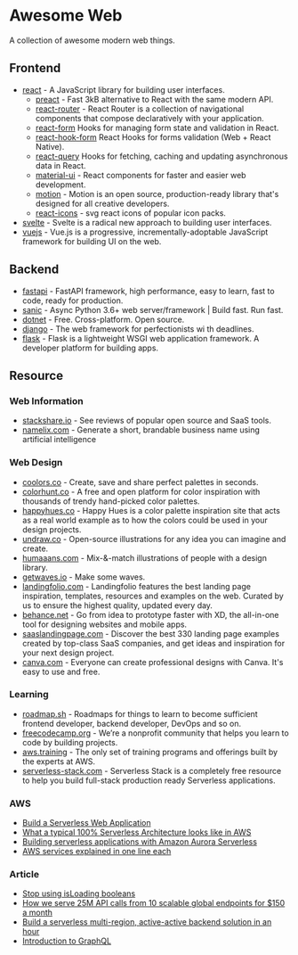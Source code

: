 
# Awesome Web
A collection of awesome modern web things.
## Frontend
* [react](https://reactjs.org/) - A JavaScript library for building user interfaces.
    * [preact](https://preactjs.com/) - Fast 3kB alternative to React with the same modern API.
    * [react-router](https://reacttraining.com/react-router/web/guides/quick-start) - React Router is a collection of navigational components that compose declaratively with your application.
    * [react-form](https://github.com/tannerlinsley/react-form) Hooks for managing form state and validation in React.
    * [react-hook-form](https://github.com/react-hook-form/react-hook-form) React Hooks for forms validation (Web + React Native).
    * [react-query](https://github.com/tannerlinsley/react-query) Hooks for fetching, caching and updating asynchronous data in React.
    * [material-ui](https://material-ui.com/) - React components for faster and easier web development.
    * [motion](https://www.framer.com/motion/) - Motion is an open source, production-ready library that's designed for all creative developers.
    * [react-icons](https://react-icons.github.io/) - svg react icons of popular icon packs.
* [svelte](https://svelte.dev/) - Svelte is a radical new approach to building user interfaces.
* [vuejs](https://vuejs.org/) - Vue.js is a progressive, incrementally-adoptable JavaScript framework for building UI on the web.
## Backend
* [fastapi](https://github.com/tiangolo/fastapi) - FastAPI framework, high performance, easy to learn, fast to code, ready for production.
* [sanic](https://github.com/huge-success/sanic) - Async Python 3.6+ web server/framework | Build fast. Run fast. 
* [dotnet](https://dotnet.microsoft.com/) - Free. Cross-platform. Open source.
* [django](https://www.djangoproject.com/) - The web framework for perfectionists wi th deadlines.
* [flask](https://flask.palletsprojects.com/en/master/) - Flask is a lightweight WSGI web application framework.
A developer platform for building apps.
## Resource
### Web Information
* [stackshare.io](https://stackshare.io) - See reviews of popular open source and SaaS tools.
* [namelix.com](https://namelix.com) - Generate a short, brandable business name using artificial intelligence
### Web Design
* [coolors.co](https://coolors.co/) - Create, save and share perfect palettes in seconds.
* [colorhunt.co](https://colorhunt.co/) - A free and open platform for color inspiration with thousands of trendy hand-picked color palettes.
* [happyhues.co](https://www.happyhues.co/) - Happy Hues is a color palette inspiration site that acts as a real world example as to how the colors could be used in your design projects.
* [undraw.co](https://undraw.co/) - Open-source illustrations for any idea you can imagine and create.
* [humaaans.com](https://www.humaaans.com/) - Mix-&-match illustrations of people with a design library.
* [getwaves.io](https://getwaves.io/) - Make some waves.
* [landingfolio.com](https://www.landingfolio.com/) - Landingfolio features the best landing page inspiration, templates, resources and examples on the web. Curated by us to ensure the highest quality, updated every day.
* [behance.net](https://www.behance.net/galleries/xd) - Go from idea to prototype faster with XD, the all-in-one tool for designing websites and mobile apps.
* [saaslandingpage.com](https://saaslandingpage.com/) - Discover the best 330 landing page examples created by top-class SaaS companies, and get ideas and inspiration for your next design project.
* [canva.com](https://www.canva.com/) - Everyone can create professional designs with Canva. It's easy to use and free.
### Learning
* [roadmap.sh](https://roadmap.sh/roadmaps) - Roadmaps for things to learn to become sufficient frontend developer, backend developer, DevOps and so on.
* [freecodecamp.org](https://www.freecodecamp.org/) - We’re a nonprofit community that helps you learn to code by building projects.
* [aws.training](https://www.aws.training/) - The only set of training programs and offerings built by the experts at AWS.
* [serverless-stack.com](https://serverless-stack.com/) - Serverless Stack is a completely free resource to help you build full-stack production ready Serverless applications.
### AWS
* [Build a Serverless Web Application](https://aws.amazon.com/getting-started/hands-on/build-serverless-web-app-lambda-apigateway-s3-dynamodb-cognito/)
* [What a typical 100% Serverless Architecture looks like in AWS](https://medium.com/serverless-transformation/what-a-typical-100-serverless-architecture-looks-like-in-aws-40f252cd0ecb)
* [Building serverless applications with Amazon Aurora Serverless](https://aws.amazon.com/getting-started/hands-on/building-serverless-applications-with-amazon-aurora-serverless/)
* [AWS services explained in one line each](https://adayinthelifeof.nl/2020/05/20/aws.html)
### Article
* [Stop using isLoading booleans](https://kentcdodds.com/blog/stop-using-isloading-booleans)
* [How we serve 25M API calls from 10 scalable global endpoints for $150 a month](https://www.freecodecamp.org/news/how-we-serve-25m-api-calls-from-10-scalable-global-endpoints-for-150-a-month-911002703280/)
* [Build a serverless multi-region, active-active backend solution in an hour](https://read.acloud.guru/building-a-serverless-multi-region-active-active-backend-36f28bed4ecf)
* [Introduction to GraphQL](https://blog.graphqleditor.com/introduction-to-graphql/)
